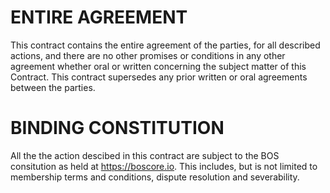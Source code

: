 <h1 class="clause">ENTIRE AGREEMENT</h1>

This contract contains the entire agreement of the parties, for all described actions, and there are no other promises or conditions in any other agreement whether oral or written concerning the subject matter of this Contract. This contract supersedes any prior written or oral agreements between the parties.

<h1 class="clause">BINDING CONSTITUTION</h1>

All the the action descibed in this contract are subject to the BOS consitution as held at https://boscore.io. This includes, but is not limited to membership terms and conditions, dispute resolution and severability.
